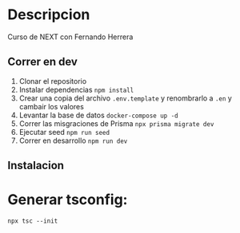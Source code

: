 # Descripcion
Curso de NEXT con Fernando Herrera


## Correr en dev
1. Clonar el repositorio
2. Instalar dependencias ```npm install```
3. Crear una copia del archivo ```.env.template``` y renombrarlo a  ```.en``` y cambair los valores
4. Levantar la base de datos ```docker-compose up -d```
5. Correr las misgraciones de Prisma ```npx prisma migrate dev```
6. Ejecutar seed ```npm run seed```
7. Correr en desarrollo ```npm run dev```


## Instalacion


# Generar tsconfig:
```npx tsc --init      ```